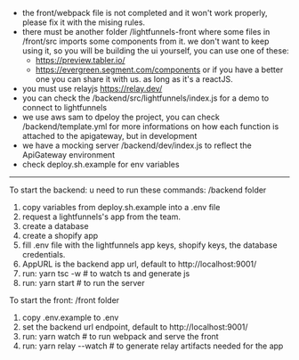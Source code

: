 - the front/webpack file is not completed and it won't work properly, please fix it with the mising rules.
- there must be another folder /lightfunnels-front where some files in /front/src imports some components from it. we don't want to keep using it, so 
you will be building the ui yourself, you can use one of these:
  - https://preview.tabler.io/
  - https://evergreen.segment.com/components
  or if you have a better one you can share it with us. as long as it's a reactJS.
- you must use relayjs https://relay.dev/
- you can check the /backend/src/lightfunnels/index.js for a demo to connect to lightfunnels
- we use aws sam to dpeloy the project, you can check /backend/template.yml for more informations on how each function is attached to the apigateway, but in development 
- we have a mocking server /backend/dev/index.js to reflect the ApiGateway environment
- check deploy.sh.example for env variables

---

To start the backend: u need to run these commands: /backend folder
1. copy variables from deploy.sh.example into a .env file
2. request a lightfunnels's app from the team.
3. create a database 
4. create a shopify app
5. fill .env file with the lightfunnels app keys, shopify keys, the database credentials.
6. AppURL is the backend app url, default to http://localhost:9001/
7. run: yarn tsc -w # to watch ts and generate js
8. run: yarn start # to run the server

To start the front: /front folder
1. copy .env.example to .env
2. set the backend url endpoint, default to http://localhost:9001/
3. run: yarn watch # to run webpack and serve the front
4. run: yarn relay --watch # to generate relay artifacts needed for the app
